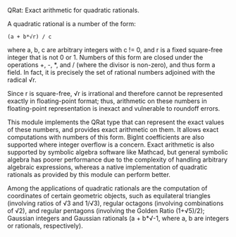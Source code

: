 QRat: Exact arithmetic for quadratic rationals.

A quadratic rational is a number of the form:

	(a + b*√r) / c

where a, b, c are arbitrary integers with c != 0, and r is a fixed square-free
integer that is not 0 or 1.  Numbers of this form are closed under the
operations +, -, *, and / (where the divisor is non-zero), and thus form a
field.  In fact, it is precisely the set of rational numbers adjoined with the
radical √r.

Since r is square-free, √r is irrational and therefore cannot be represented
exactly in floating-point format; thus, arithmetic on these numbers in
floating-point representation is inexact and vulnerable to roundoff errors.

This module implements the QRat type that can represent the exact values of
these numbers, and provides exact arithmetic on them. It allows exact
computations with numbers of this form.  BigInt coefficients are also supported
where integer overflow is a concern. Exact arithmetic is also supported by
symbolic algebra software like Mathcad, but general symbolic algebra has poorer
performance due to the complexity of handling arbitrary algebraic expressions,
whereas a native implementation of quadratic rationals as provided by this
module can perform better.

Among the applications of quadratic rationals are the computation of
coordinates of certain geometric objects, such as equilateral triangles
(involving ratios of √3 and 1/√3), regular octagons (involving combinations of
√2), and regular pentagons (involving the Golden Ratio (1+√5)/2); Gaussian
integers and Gaussian rationals (a + b*√-1, where a, b are integers or
rationals, respectively).

